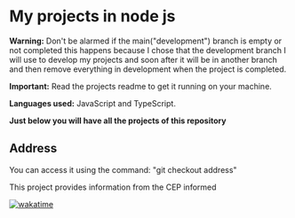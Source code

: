 # My projects in node js

**Warning:** Don't be alarmed if the main("development") branch is empty or not completed this happens because I chose that the development branch I will use to develop my projects and soon after it will be in another branch and then remove everything in development when the project is completed.

**Important:** Read the projects readme to get it running on your machine.


**Languages used:**
JavaScript and
TypeScript.

**Just below you will have all the projects of this repository**

## Address

You can access it using the command: "git checkout address"

This project provides information from the CEP informed

[![wakatime](https://wakatime.com/badge/user/81f81130-04c5-4bbb-8ca5-00deb55f82ee/project/8d62ea6e-9f6c-480b-9280-4d1d59b40a8e.svg)](https://wakatime.com/badge/user/81f81130-04c5-4bbb-8ca5-00deb55f82ee/project/8d62ea6e-9f6c-480b-9280-4d1d59b40a8e)
